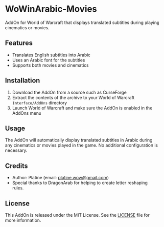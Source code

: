 # WoWinArabic-Movies
AddOn for World of Warcraft that displays translated subtitles during playing cinematics or movies.

## Features
- Translates English subtitles into Arabic
- Uses an Arabic font for the subtitles
- Supports both movies and cinematics

## Installation
1. Download the AddOn from a source such as CurseForge
2. Extract the contents of the archive to your World of Warcraft `Interface/AddOns` directory
3. Launch World of Warcraft and make sure the AddOn is enabled in the AddOns menu

## Usage
The AddOn will automatically display translated subtitles in Arabic during any cinematics or movies played in the game. No additional configuration is necessary.

## Credits
- Author: Platine (email: platine.wow@gmail.com)
- Special thanks to DragonArab for helping to create letter reshaping rules.

## License
This AddOn is released under the MIT License. See the [LICENSE](LICENSE) file for more information.
